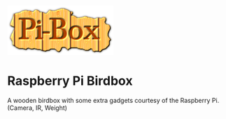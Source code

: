 ![piBox](/doc/pibox.png)

# Raspberry Pi Birdbox
A wooden birdbox with some extra gadgets courtesy of the Raspberry Pi. (Camera, IR, Weight)
